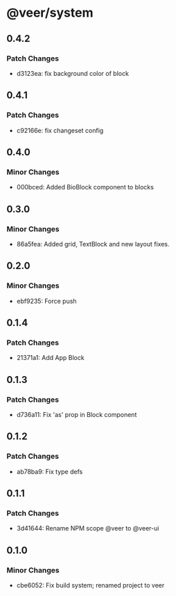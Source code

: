 # @veer/system

## 0.4.2

### Patch Changes

- d3123ea: fix background color of block

## 0.4.1

### Patch Changes

- c92166e: fix changeset config

## 0.4.0

### Minor Changes

- 000bced: Added BioBlock component to blocks

## 0.3.0

### Minor Changes

- 86a5fea: Added grid, TextBlock and new layout fixes.

## 0.2.0

### Minor Changes

- ebf9235: Force push

## 0.1.4

### Patch Changes

- 21371a1: Add App Block

## 0.1.3

### Patch Changes

- d736a11: Fix 'as' prop in Block component

## 0.1.2

### Patch Changes

- ab78ba9: Fix type defs

## 0.1.1

### Patch Changes

- 3d41644: Rename NPM scope @veer to @veer-ui

## 0.1.0

### Minor Changes

- cbe6052: Fix build system; renamed project to veer

